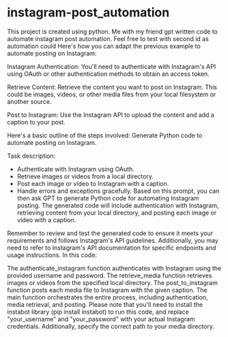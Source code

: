 # instagram-post_automation
This project is created using python. Me with my friend gpt written code to automate instagram post automation. Feel free to test with second id as automation could 
Here's how you can adapt the previous example to automate posting on Instagram:

Instagram Authentication: You'll need to authenticate with Instagram's API using OAuth or other authentication methods to obtain an access token.

Retrieve Content: Retrieve the content you want to post on Instagram. This could be images, videos, or other media files from your local filesystem or another source.

Post to Instagram: Use the Instagram API to upload the content and add a caption to your post.

Here's a basic outline of the steps involved:
Generate Python code to automate posting on Instagram.

Task description:
- Authenticate with Instagram using OAuth.
- Retrieve images or videos from a local directory.
- Post each image or video to Instagram with a caption.
- Handle errors and exceptions gracefully.
Based on this prompt, you can then ask GPT to generate Python code for automating Instagram posting. The generated code will include authentication with Instagram, retrieving content from your local directory, and posting each image or video with a caption.

Remember to review and test the generated code to ensure it meets your requirements and follows Instagram's API guidelines. Additionally, you may need to refer to Instagram's API documentation for specific endpoints and usage instructions.
In this code:

The authenticate_instagram function authenticates with Instagram using the provided username and password.
The retrieve_media function retrieves images or videos from the specified local directory.
The post_to_instagram function posts each media file to Instagram with the given caption.
The main function orchestrates the entire process, including authentication, media retrieval, and posting.
Please note that you'll need to install the instabot library (pip install instabot) to run this code, and replace "your_username" and "your_password" with your actual Instagram credentials. Additionally, specify the correct path to your media directory.
